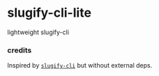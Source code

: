 # slugify-cli-lite

lightweight slugify-cli


### credits

Inspired by [`slugify-cli`](https://www.npmjs.com/package/slugify-cli) but without external deps.